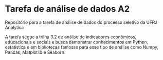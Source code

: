# Tarefa de análise de dados A2
Repositório para a tarefa de análise de dados do processo seletivo da UFRJ Analytica

A tarefa segue a trilha 3.2 de análise de indicadores econômicos, educacionais e sociais e busca demonstrar conhecimentos em Python, estatística e em bibliotecas famosas para esse tipo de análise como Numpy, Pandas, Matplotlib e Seaborn.
